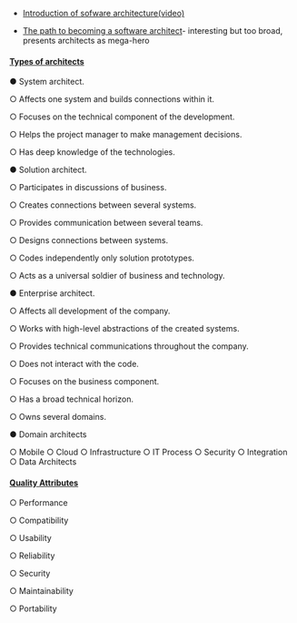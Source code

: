 

- [Introduction of sofware architecture(video)](https://www.youtube.com/watch?v=x30DcBfCJRI)

- [The path to becoming a software architect](https://medium.com/@nvashanin/the-path-to-becoming-a-software-architect-de53f1cb310a)- interesting but too broad, presents architects as mega-hero

#### [Types of architects](https://medium.com/@nvashanin/types-of-software-architects-aa03e359d192)

● System architect.

  ○ Affects one system and builds connections within it.

  ○ Focuses on the technical component of the development.

  ○ Helps the project manager to make management decisions.

  ○ Has deep knowledge of the technologies.

● Solution architect.

  ○ Participates in discussions of business.

  ○ Creates connections between several systems.

  ○ Provides communication between several teams.

  ○ Designs connections between systems.

  ○ Codes independently only solution prototypes.

  ○ Acts as a universal soldier of business and technology.

● Enterprise architect.

  ○ Affects all development of the company.

  ○ Works with high-level abstractions of the created systems.

  ○ Provides technical communications throughout the company.

  ○ Does not interact with the code.

  ○ Focuses on the business component.

  ○ Has a broad technical horizon.

  ○ Owns several domains.

● Domain architects

  ○ Mobile
  ○ Cloud 
  ○ Infrastructure 
  ○ IT Process
  ○ Security
  ○ Integration
  ○ Data Architects


#### [Quality Attributes](https://hackernoon.com/quality-attributes-in-software-architecture-3844ea482732)

  ○ Performance
  
  ○ Compatibility
  
  ○ Usability
  
  ○ Reliability
  
  ○ Security
  
  ○ Maintainability
  
  ○ Portability